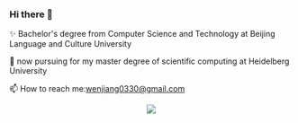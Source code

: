### Hi there 👋

✨ Bachelor's degree from Computer Science and Technology at Beijing Language and Culture University


🔭 now pursuing for my master degree of scientific computing at Heidelberg University


📫 How to reach me:wenjiang0330@gmail.com

<div align="center"> <img src="https://github-readme-streak-stats.herokuapp.com/?user=sun0225SUN" /> </div>
<!--
**wendyww0330/wendyww0330** is a ✨ _special_ ✨ repository because its `README.md` (this file) appears on your GitHub profile.

Here are some ideas to get you started:

- 🔭 I’m currently working on ...
- 🌱 I’m currently learning ...
- 👯 I’m looking to collaborate on ...
- 🤔 I’m looking for help with ...
- 💬 Ask me about ...
- 📫 How to reach me: ...
- 😄 Pronouns: ...
- ⚡ Fun fact: ...
-->
